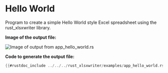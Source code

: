 # Hello World

Program to create a simple Hello World style Excel spreadsheet using the
rust_xlsxwriter library.

**Image of the output file:**


![Image of output from app_hello_world.rs](../../images/hello.png)

**Code to generate the output file:**

```rust
{{#rustdoc_include ../../../rust_xlsxwriter/examples/app_hello_world.rs:7:}}
```